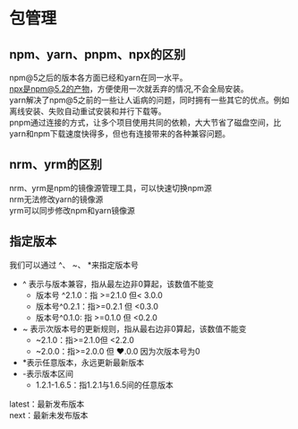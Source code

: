 # 包管理
## npm、yarn、pnpm、npx的区别
npm@5之后的版本各方面已经和yarn在同一水平。  
npx是npm@5.2的产物，方便使用一次就丢弃的情况,不会全局安装。  
yarn解决了npm@5之前的一些让人诟病的问题，同时拥有一些其它的优点。例如离线安装、失败自动重试安装和并行下载等。  
pnpm通过连接的方式，让多个项目使用共同的依赖，大大节省了磁盘空间，比yarn和npm下载速度快得多，但也有连接带来的各种兼容问题。  
## nrm、yrm的区别
nrm、yrm是npm的镜像源管理工具，可以快速切换npm源  
nrm无法修改yarn的镜像源  
yrm可以同步修改npm和yarn镜像源  
## 指定版本
我们可以通过 ^、 ~、 *来指定版本号
* ^ 表示与版本兼容，指从最左边非0算起，该数值不能变  
  * 版本号 ^2.1.0：指 >=2.1.0 但< 3.0.0  
  * 版本号^0.2.1：指>=0.2.1 但 <0.3.0  
  * 版本号^0.1.0: 指 >=0.1.0 但 <0.2.0  
* ~ 表示次版本号的更新规则，指从最右边非0算起，该数值不能变  
  * ~2.1.0：指>=2.1.0但 <2.2.0  
  * ~2.0.0：指>=2.0.0 但 ❤️.0.0 因为次版本号为0  
* *表示任意版本，永远更新最新版本  
* -表示版本区间  
  * 1.2.1-1.6.5：指1.2.1与1.6.5间的任意版本   

latest：最新发布版本  
next：最新未发布版本  
